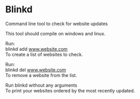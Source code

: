 # Blinkd
Command line tool to check for website updates

This tool should compile on windows and linux.

Run:<br> 
blinkd add www.website.com<br> 
To create a list of websites to check.

Run: <br>
blinkd del www.website.com<br> 
To remove a website from the list.

Run blinkd without any arguments<br> 
To print your websites ordered by the most recently updated.
